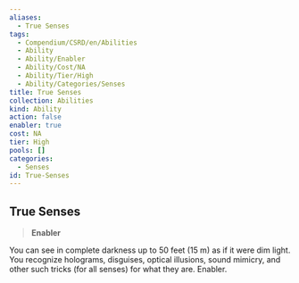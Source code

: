 ```yaml
---
aliases:
  - True Senses
tags:
  - Compendium/CSRD/en/Abilities
  - Ability
  - Ability/Enabler
  - Ability/Cost/NA
  - Ability/Tier/High
  - Ability/Categories/Senses
title: True Senses
collection: Abilities
kind: Ability
action: false
enabler: true
cost: NA
tier: High
pools: []
categories:
  - Senses
id: True-Senses
---
```

## True Senses    
>**Enabler**  
    
You can see in complete darkness up to 50 feet (15 m) as if it were dim light. You recognize holograms, disguises, optical illusions, sound mimicry, and other such tricks (for all senses) for what they are. Enabler.
